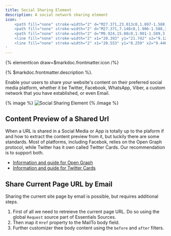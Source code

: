 ```yaml
---
title: Social Sharing Element
description: A social network sharing element
icon: '
    <path fill="none" stroke-width="2" d="M27.371,23.013c0,1.897-1.588,3.486-3.646,3.486 c-1.906,0-3.648-1.589-3.648-3.486c0-1.904,1.588-3.648,3.648-3.648C25.627,19.364,27.371,20.947,27.371,23.013z"/>
    <path fill="none" stroke-width="2" d="M27.371,7.148c0,1.906-1.588,3.489-3.646,3.489 c-1.906,0-3.648-1.583-3.648-3.489c0-1.901,1.588-3.647,3.648-3.647C25.627,3.501,27.371,5.09,27.371,7.148z"/>
    <path fill="none" stroke-width="2" d="M9.924,15.08c0,1.901-1.589,3.491-3.648,3.491 c-2.059,0-3.647-1.59-3.647-3.491c0-1.905,1.589-3.647,3.647-3.647C8.335,11.433,9.924,13.017,9.924,15.08z"/>
    <line fill="none" stroke-width="2" x1="20.393" y1="21.742" x2="9.129" y2="16.507"/>
    <line fill="none" stroke-width="2" x1="20.553" y1="8.259" x2="9.446" y2="13.491"/>
'
---
```


{% elementIcon draw=$markdoc.frontmatter.icon /%}

{% $markdoc.frontmatter.description %}.

Enable your users to share your website's content on their preferred social media platform, whether it be Twitter, Facebook, WhatsApp, Viber, a custom network that you have established, or even Email.

{% image %}
![Social Sharing Element](/assets/ytp/elements/social-sharing-element.webp)
{% /image %}

## Content Preview of a Shared Url

When a URL is shared in a Social Media or App is totally up to the plaform if and how to extract the content preview from it, but luckily there are some standards. Most of platforms, including Facebok, relies on the Open Graph protocol, while Twitter has it own called Twitter Cards. Our recommendation is to support both.

- [Information and guide for Open Graph](https://developers.facebook.com/docs/sharing/webmasters)
- [Information and guide for Twitter Cards](https://developer.twitter.com/en/docs/twitter-for-websites/cards/overview/abouts-cards)

## Share Current Page URL by Email

Sharing the current site page by email is possible, but requires additional steps.

1. First of all we need to retreieve the current page URL. Do so using the global `Request` source part of Essentials Sources.
1. Then map it `Href` property to the MailTo body field.
1. Further customizer thee body content using the `before` and `after` filters.
